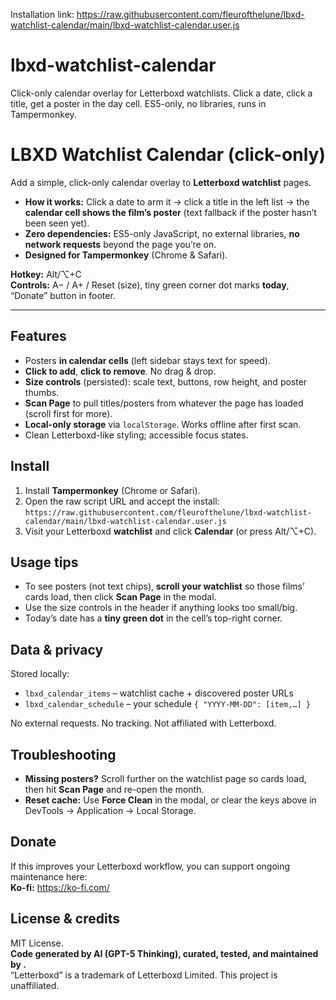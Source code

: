Installation link: 
https://raw.githubusercontent.com/fleurofthelune/lbxd-watchlist-calendar/main/lbxd-watchlist-calendar.user.js

# lbxd-watchlist-calendar
Click-only calendar overlay for Letterboxd watchlists. Click a date, click a title, get a poster in the day cell. ES5-only, no libraries, runs in Tampermonkey.

# LBXD Watchlist Calendar (click-only)

Add a simple, click-only calendar overlay to **Letterboxd watchlist** pages.
- **How it works:** Click a date to arm it → click a title in the left list → the **calendar cell shows the film’s poster** (text fallback if the poster hasn’t been seen yet).
- **Zero dependencies:** ES5-only JavaScript, no external libraries, **no network requests** beyond the page you’re on.
- **Designed for Tampermonkey** (Chrome & Safari).

**Hotkey:** Alt/⌥+C  
**Controls:** A− / A+ / Reset (size), tiny green corner dot marks **today**, “Donate” button in footer.

---

## Features
- Posters **in calendar cells** (left sidebar stays text for speed).
- **Click to add**, **click to remove**. No drag & drop.
- **Size controls** (persisted): scale text, buttons, row height, and poster thumbs.
- **Scan Page** to pull titles/posters from whatever the page has loaded (scroll first for more).
- **Local-only storage** via `localStorage`. Works offline after first scan.
- Clean Letterboxd-like styling; accessible focus states.

## Install
1. Install **Tampermonkey** (Chrome or Safari).
2. Open the raw script URL and accept the install:  
   `https://raw.githubusercontent.com/fleurofthelune/lbxd-watchlist-calendar/main/lbxd-watchlist-calendar.user.js`
3. Visit your Letterboxd **watchlist** and click **Calendar** (or press Alt/⌥+C).

## Usage tips
- To see posters (not text chips), **scroll your watchlist** so those films’ cards load, then click **Scan Page** in the modal.
- Use the size controls in the header if anything looks too small/big.
- Today’s date has a **tiny green dot** in the cell’s top-right corner.

## Data & privacy
Stored locally:
- `lbxd_calendar_items` – watchlist cache + discovered poster URLs  
- `lbxd_calendar_schedule` – your schedule `{ "YYYY-MM-DD": [item,…] }`

No external requests. No tracking. Not affiliated with Letterboxd.

## Troubleshooting
- **Missing posters?** Scroll further on the watchlist page so cards load, then hit **Scan Page** and re-open the month.
- **Reset cache:** Use **Force Clean** in the modal, or clear the keys above in DevTools → Application → Local Storage.

## Donate
If this improves your Letterboxd workflow, you can support ongoing maintenance here:  
**Ko-fi:** https://ko-fi.com/<your-handle>

## License & credits
MIT License.  
**Code generated by AI (GPT-5 Thinking), curated, tested, and maintained by <YourName>.**  
“Letterboxd” is a trademark of Letterboxd Limited. This project is unaffiliated.
